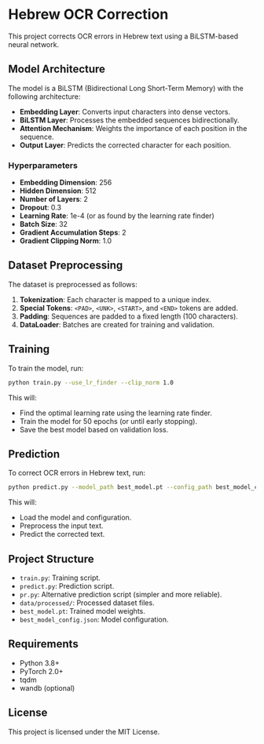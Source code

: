 # Hebrew OCR Correction

This project corrects OCR errors in Hebrew text using a BiLSTM-based neural network.

## Model Architecture

The model is a BiLSTM (Bidirectional Long Short-Term Memory) with the following architecture:

- **Embedding Layer**: Converts input characters into dense vectors.
- **BiLSTM Layer**: Processes the embedded sequences bidirectionally.
- **Attention Mechanism**: Weights the importance of each position in the sequence.
- **Output Layer**: Predicts the corrected character for each position.

### Hyperparameters

- **Embedding Dimension**: 256
- **Hidden Dimension**: 512
- **Number of Layers**: 2
- **Dropout**: 0.3
- **Learning Rate**: 1e-4 (or as found by the learning rate finder)
- **Batch Size**: 32
- **Gradient Accumulation Steps**: 2
- **Gradient Clipping Norm**: 1.0

## Dataset Preprocessing

The dataset is preprocessed as follows:

1. **Tokenization**: Each character is mapped to a unique index.
2. **Special Tokens**: `<PAD>`, `<UNK>`, `<START>`, and `<END>` tokens are added.
3. **Padding**: Sequences are padded to a fixed length (100 characters).
4. **DataLoader**: Batches are created for training and validation.

## Training

To train the model, run:

```bash
python train.py --use_lr_finder --clip_norm 1.0
```

This will:
- Find the optimal learning rate using the learning rate finder.
- Train the model for 50 epochs (or until early stopping).
- Save the best model based on validation loss.

## Prediction

To correct OCR errors in Hebrew text, run:

```bash
python predict.py --model_path best_model.pt --config_path best_model_config.json --text "מאימתי קורין את שמע בערבית משעה שהכהנים נכנסים"
```

This will:
- Load the model and configuration.
- Preprocess the input text.
- Predict the corrected text.

## Project Structure

- `train.py`: Training script.
- `predict.py`: Prediction script.
- `pr.py`: Alternative prediction script (simpler and more reliable).
- `data/processed/`: Processed dataset files.
- `best_model.pt`: Trained model weights.
- `best_model_config.json`: Model configuration.

## Requirements

- Python 3.8+
- PyTorch 2.0+
- tqdm
- wandb (optional)

## License

This project is licensed under the MIT License. 